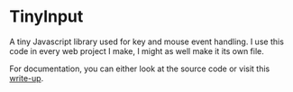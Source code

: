 # TinyInput

A tiny Javascript library used for key and mouse event handling. I use this code in every web project I make, I might as well make it its own file.

For documentation, you can either look at the source code or visit this [write-up](https://zrezi.github.io/pages/projects/tinyinput.html).